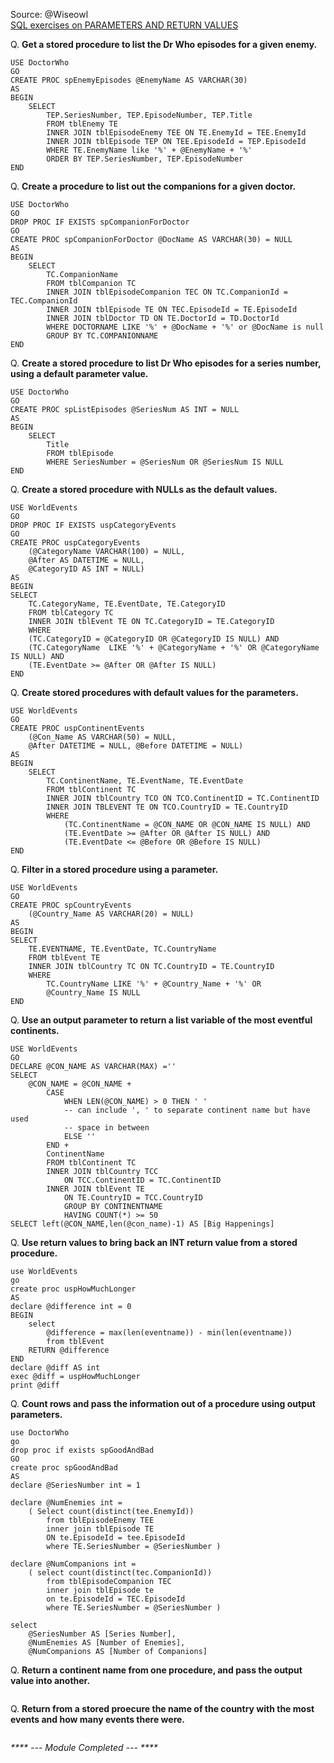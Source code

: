Source: @Wiseowl<br>
[SQL exercises on PARAMETERS AND RETURN VALUES](https://www.wiseowl.co.uk/sql/exercises/standard/parameters-and-return-values/)

Q. <b>Get a stored procedure to list the Dr Who episodes for a given enemy. </b><br>
```
USE DoctorWho
GO
CREATE PROC spEnemyEpisodes @EnemyName AS VARCHAR(30)
AS
BEGIN
	SELECT        
		TEP.SeriesNumber, TEP.EpisodeNumber, TEP.Title
		FROM tblEnemy TE 
		INNER JOIN tblEpisodeEnemy TEE ON TE.EnemyId = TEE.EnemyId 
		INNER JOIN tblEpisode TEP ON TEE.EpisodeId = TEP.EpisodeId
		WHERE TE.EnemyName like '%' + @EnemyName + '%'
		ORDER BY TEP.SeriesNumber, TEP.EpisodeNumber
END
```

Q. <b>Create a procedure to list out the companions for a given doctor. </b><br>
```
USE DoctorWho
GO
DROP PROC IF EXISTS spCompanionForDoctor
GO
CREATE PROC spCompanionForDoctor @DocName AS VARCHAR(30) = NULL
AS
BEGIN
	SELECT        
		TC.CompanionName
		FROM tblCompanion TC
		INNER JOIN tblEpisodeCompanion TEC ON TC.CompanionId = TEC.CompanionId 
		INNER JOIN tblEpisode TE ON TEC.EpisodeId = TE.EpisodeId 
		INNER JOIN tblDoctor TD ON TE.DoctorId = TD.DoctorId
		WHERE DOCTORNAME LIKE '%' + @DocName + '%' or @DocName is null
		GROUP BY TC.COMPANIONNAME
END
```

Q. <b> Create a stored procedure to list Dr Who episodes for a series number, using a default parameter value.</b><br>
```
USE DoctorWho
GO
CREATE PROC spListEpisodes @SeriesNum AS INT = NULL
AS
BEGIN
	SELECT 
		Title
		FROM tblEpisode
		WHERE SeriesNumber = @SeriesNum OR @SeriesNum IS NULL
END
```

Q. <b>Create a stored procedure with NULLs as the default values. </b><br>
```
USE WorldEvents
GO
DROP PROC IF EXISTS uspCategoryEvents
GO
CREATE PROC uspCategoryEvents 
	(@CategoryName VARCHAR(100) = NULL,
	@After AS DATETIME = NULL,
	@CategoryID AS INT = NULL)
AS
BEGIN
SELECT       
	TC.CategoryName, TE.EventDate, TE.CategoryID
	FROM tblCategory TC
	INNER JOIN tblEvent TE ON TC.CategoryID = TE.CategoryID
	WHERE
	(TC.CategoryID = @CategoryID OR @CategoryID IS NULL) AND
	(TC.CategoryName  LIKE '%' + @CategoryName + '%' OR @CategoryName IS NULL) AND
	(TE.EventDate >= @After OR @After IS NULL)
END
```

Q. <b>	Create stored procedures with default values for the parameters. </b><br>
```
USE WorldEvents
GO
CREATE PROC	uspContinentEvents
	(@Con_Name AS VARCHAR(50) = NULL,
	@After DATETIME = NULL,	@Before DATETIME = NULL)
AS
BEGIN
	SELECT 
		TC.ContinentName, TE.EventName, TE.EventDate
		FROM tblContinent TC
		INNER JOIN tblCountry TCO ON TCO.ContinentID = TC.ContinentID
		INNER JOIN TBLEVENT TE ON TCO.CountryID = TE.CountryID
		WHERE 
			(TC.ContinentName = @CON_NAME OR @CON_NAME IS NULL) AND
			(TE.EventDate >= @After OR @After IS NULL) AND
			(TE.EventDate <= @Before OR @Before IS NULL)
END
```

Q. <b> Filter in a stored procedure using a parameter.</b><br>
```
USE WorldEvents
GO
CREATE PROC spCountryEvents
	(@Country_Name AS VARCHAR(20) = NULL)
AS
BEGIN
SELECT 
	TE.EVENTNAME, TE.EventDate, TC.CountryName
	FROM tblEvent TE
	INNER JOIN tblCountry TC ON TC.CountryID = TE.CountryID
	WHERE 
		TC.CountryName LIKE '%' + @Country_Name + '%' OR
		@Country_Name IS NULL
END
```

Q. <b>Use an output parameter to return a list variable of the most eventful continents. </b><br>
```
USE WorldEvents
GO
DECLARE @CON_NAME AS VARCHAR(MAX) =''
SELECT
	@CON_NAME = @CON_NAME + 
		CASE 
			WHEN LEN(@CON_NAME) > 0 THEN ' ' 
			-- can include ', ' to separate continent name but have used
			-- space in between
			ELSE ''
		END +		
		ContinentName
		FROM tblContinent TC
		INNER JOIN tblCountry TCC
			ON TCC.ContinentID = TC.ContinentID
		INNER JOIN tblEvent TE
			ON TE.CountryID = TCC.CountryID
			GROUP BY CONTINENTNAME
			HAVING COUNT(*) >= 50
SELECT left(@CON_NAME,len(@con_name)-1) AS [Big Happenings]
```

Q. <b>Use return values to bring back an INT return value from a stored procedure. </b><br>
```
use WorldEvents
go
create proc uspHowMuchLonger
AS
declare @difference int = 0
BEGIN
	select 
		@difference = max(len(eventname)) - min(len(eventname))
		from tblEvent
	RETURN @difference
END
declare @diff AS int
exec @diff = uspHowMuchLonger
print @diff
```

Q. <b>Count rows and pass the information out of a procedure using output parameters. </b><br>
```
use DoctorWho
go
drop proc if exists spGoodAndBad
GO
create proc spGoodAndBad
AS
declare @SeriesNumber int = 1

declare @NumEnemies int =
	( Select count(distinct(tee.EnemyId))
		from tblEpisodeEnemy TEE
		inner join tblEpisode TE
		ON te.EpisodeId = tee.EpisodeId
		where TE.SeriesNumber = @SeriesNumber )

declare @NumCompanions int = 
	( select count(distinct(tec.CompanionId))
		from tblEpisodeCompanion TEC
		inner join tblEpisode te
		on te.EpisodeId = TEC.EpisodeId
		where TE.SeriesNumber = @SeriesNumber )

select
	@SeriesNumber AS [Series Number],
	@NumEnemies AS [Number of Enemies],
	@NumCompanions AS [Number of Companions]
```

Q. <b>Return a continent name from one procedure, and pass the output value into another. </b><br>
```
```

Q. <b>Return from a stored proecure the name of the country with the most events and how many events there were. </b><br>
```
```
<i> **** --- Module Completed --- ****</i>

